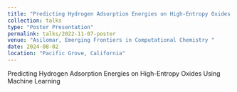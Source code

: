 ```yaml
---
title: "Predicting Hydrogen Adsorption Energies on High-Entropy Oxides Using Machine Learning"
collection: talks
type: "Poster Presentation"
permalink: talks/2022-11-07-poster
venue: "Asilomar, Emerging Frontiers in Computational Chemistry "
date: 2024-08-02
location: "Pacific Grove, California"
---
```


Predicting Hydrogen Adsorption Energies on High-Entropy Oxides Using Machine Learning
